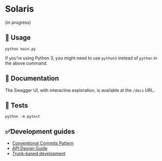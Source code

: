 # Solaris
(in progress)

## 🚀 Usage
```
python main.py
```
If you're using Python 3, you might need to use `python3` instead of `python` in the above command.

## 📖 Documentation
The Swagger UI, with interactive exploration, is available at the `/docs` URL.

## 🧪 Tests
```
python -m pytest
```

## ✅Development guides
- [Conventional Commits Pattern](https://medium.com/linkapi-solutions/conventional-commits-pattern-3778d1a1e657)
- [API Design Guide](https://github.com/NationalBankBelgium/REST-API-Design-Guide)
- [Trunk-based development](https://www.atlassian.com/continuous-delivery/continuous-integration/trunk-based-development)